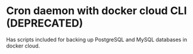 # Cron daemon with docker cloud CLI (DEPRECATED)

Has scripts included for backing up PostgreSQL and MySQL databases in docker cloud.

